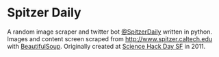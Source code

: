 # Spitzer Daily 

A random image scraper and twitter bot [@SpitzerDaily](http://twitter.com/spitzerdaily) written in python. Images and content screen scraped from http://www.spitzer.caltech.edu with [BeautifulSoup](https://www.crummy.com/software/BeautifulSoup/). Originally created at [Science Hack Day SF](http://sf.sciencehackday.org/) in 2011. 
